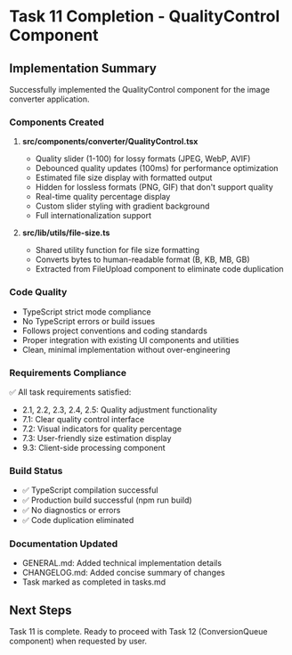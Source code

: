 # Task 11 Completion - QualityControl Component

## Implementation Summary

Successfully implemented the QualityControl component for the image converter application.

### Components Created

1. **src/components/converter/QualityControl.tsx**
   - Quality slider (1-100) for lossy formats (JPEG, WebP, AVIF)
   - Debounced quality updates (100ms) for performance optimization
   - Estimated file size display with formatted output
   - Hidden for lossless formats (PNG, GIF) that don't support quality
   - Real-time quality percentage display
   - Custom slider styling with gradient background
   - Full internationalization support

2. **src/lib/utils/file-size.ts**
   - Shared utility function for file size formatting
   - Converts bytes to human-readable format (B, KB, MB, GB)
   - Extracted from FileUpload component to eliminate code duplication

### Code Quality

- TypeScript strict mode compliance
- No TypeScript errors or build issues
- Follows project conventions and coding standards
- Proper integration with existing UI components and utilities
- Clean, minimal implementation without over-engineering

### Requirements Compliance

✅ All task requirements satisfied:
- 2.1, 2.2, 2.3, 2.4, 2.5: Quality adjustment functionality
- 7.1: Clear quality control interface
- 7.2: Visual indicators for quality percentage
- 7.3: User-friendly size estimation display
- 9.3: Client-side processing component

### Build Status

- ✅ TypeScript compilation successful
- ✅ Production build successful (npm run build)
- ✅ No diagnostics or errors
- ✅ Code duplication eliminated

### Documentation Updated

- GENERAL.md: Added technical implementation details
- CHANGELOG.md: Added concise summary of changes
- Task marked as completed in tasks.md

## Next Steps

Task 11 is complete. Ready to proceed with Task 12 (ConversionQueue component) when requested by user.